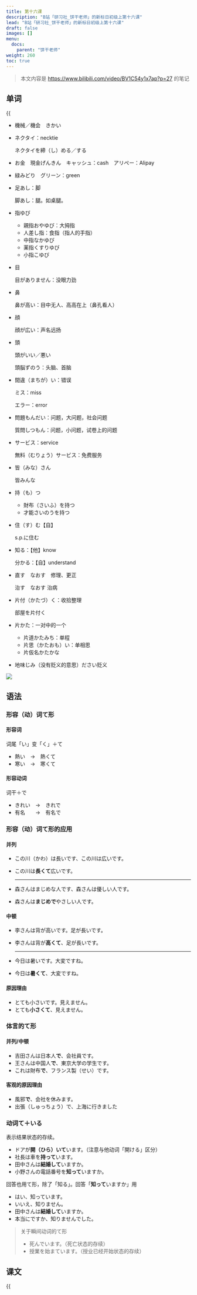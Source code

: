 ```yaml
---
title: 第十六课
description: "B站「研习社_饼干老师」的新标日初级上第十六课"
lead: "B站「研习社_饼干老师」的新标日初级上第十六课"
draft: false
images: []
menu:
  docs:
    parent: "饼干老师"
weight: 260
toc: true
---
```


> 本文内容是 https://www.bilibili.com/video/BV1C54y1x7ap?p=27 的笔记

## 单词

{{<audio src="https://tellyouwhat-static-1251995834.cos.ap-chongqing.myqcloud.com/audios/cs_danci/16第十六课.mp3">}}

- 機械／機会　きかい

- ネクタイ：necktie

  ネクタイを締（し）める／する

- お金　現金げんきん　キャッシュ：cash　アリぺー：Alipay

- 緑みどり　グリーン：green

- 足あし：脚

  脚あし：腿。如桌腿。

- 指ゆび

  - 親指おやゆび：大拇指
  - 人差し指：食指（指人的手指）
  - 中指なかゆび
  - 薬指くすりゆび
  - 小指こゆび

- 目

  目がありません：没眼力劲

- 鼻

  鼻が高い：目中无人、高高在上（鼻孔看人）

- 顔

  顔が広い：声名远扬

- 頭

  頭がいい／悪い

  頭脳ずのう：头脑、首脑

- 間違（まちが）い：错误

  ミス：miss

  エラー：error

- 問題もんだい：问题，大问题，社会问题

  質問しつもん：问题，小问题，试卷上的问题

- サービス：service

  無料（むりょう）サービス：免费服务

- 皆（みな）さん

  皆みんな

- 持（も）つ

  - 財布（さいふ）を持つ
  - 才能さいのうを持つ

- 住（す）む【自】

  s.p.に住む

- 知る：【他】know

  分かる：【自】understand

- 直す　なおす　修理、更正

  治す　なおす	治病

- 片付（かたづ）く：收拾整理

  部屋を片付く

- 片かた：一对中的一个

  - 片道かたみち：单程
  - 片思（かたおも）い：单相思
  - 片仮名かたかな

- 地味じみ（没有贬义的意思）ださい贬义

![](https://tellyouwhat-static-1251995834.cos.ap-chongqing.myqcloud.com/images/image-20220314231928565.png)

## 语法

### 形容（动）词て形

#### 形容词

词尾「い」变「く」＋て

- 熱い　→　熱くて
- 寒い　→　寒くて

#### 形容动词

词干＋で

- きれい　→　きれで
- 有名　　→　有名で

### 形容（动）词て形的应用

#### 并列

- この川（かわ）は長いです、この川は広いです。
- この川は**長くて**広いです。

  ---

- 森さんはまじめな人です、森さんは優しい人です。
- 森さんは**まじめで**やさしい人です。

#### 中顿

- 李さんは背が高いです。足が長いです。
- 李さんは背が**高くて**、足が長いです。

  ---

- 今日は暑いです。大変ですね。
- 今日は**暑くて**、大変ですね。

#### 原因理由

- とても小さいです。見えません。
- とても**小さくて**、見えません。

### 体言的て形

#### 并列/中顿

- 吉田さんは日本人**で**、会社員です。
- 王さんは中国人**で**、東京大学の学生です。
- これは財布**で**、フランス製（せい）です。

#### 客观的原因理由

- 風邪**で**、会社を休みます。
- 出張（しゅっちょう）で、上海に行きました

### 动词て＋いる

表示结果状态的存续。

- ドアが**開（ひら）いて**います。（注意与他动词「開ける」区分）
- 社長は車を**持って**います。
- 田中さんは**結婚して**いますか。
- 小野さんの電話番号を**知って**いますか。

回答也用て形，除了「知る」。回答「**知って**いますか」用

- はい、知っています。
- いいえ、知りません。
- 田中さんは**結婚して**いますか。
- 本当にですか、知りませんでした。

> 关于瞬间动词的て形
>
> - 死んでいます。（死亡状态的存续）
> - 授業を始まています。（授业已经开始状态的存续）

## 课文

{{<audio src="https://tellyouwhat-static-1251995834.cos.ap-chongqing.myqcloud.com/audios/cs_kewen/13-18课 新标日初级课文/Lesson16.mp3">}}
